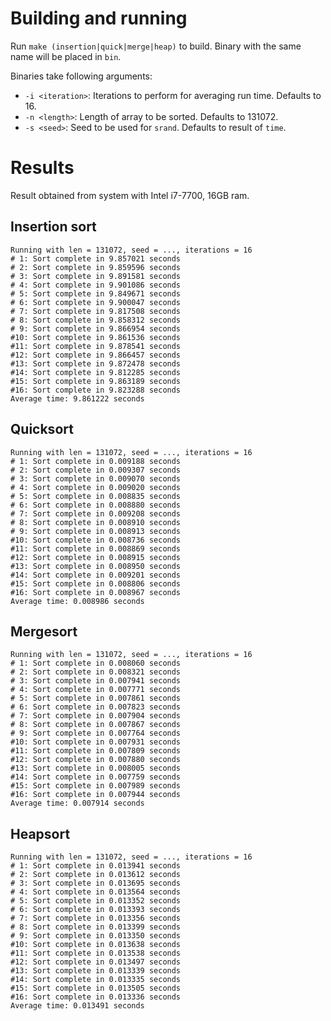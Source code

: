 # Building and running

Run `make (insertion|quick|merge|heap)` to build. Binary with the same name
will be placed in `bin`.

Binaries take following arguments:

- `-i <iteration>`: Iterations to perform for averaging run time. Defaults to 16.
- `-n <length>`: Length of array to be sorted. Defaults to 131072.
- `-s <seed>`: Seed to be used for `srand`. Defaults to result of `time`.

# Results

Result obtained from system with Intel i7-7700, 16GB ram.

## Insertion sort
```
Running with len = 131072, seed = ..., iterations = 16
# 1: Sort complete in 9.857021 seconds
# 2: Sort complete in 9.859596 seconds
# 3: Sort complete in 9.891581 seconds
# 4: Sort complete in 9.901086 seconds
# 5: Sort complete in 9.849671 seconds
# 6: Sort complete in 9.900047 seconds
# 7: Sort complete in 9.817508 seconds
# 8: Sort complete in 9.858312 seconds
# 9: Sort complete in 9.866954 seconds
#10: Sort complete in 9.861536 seconds
#11: Sort complete in 9.878541 seconds
#12: Sort complete in 9.866457 seconds
#13: Sort complete in 9.872478 seconds
#14: Sort complete in 9.812285 seconds
#15: Sort complete in 9.863189 seconds
#16: Sort complete in 9.823288 seconds
Average time: 9.861222 seconds
```

## Quicksort
```
Running with len = 131072, seed = ..., iterations = 16
# 1: Sort complete in 0.009188 seconds
# 2: Sort complete in 0.009307 seconds
# 3: Sort complete in 0.009070 seconds
# 4: Sort complete in 0.009020 seconds
# 5: Sort complete in 0.008835 seconds
# 6: Sort complete in 0.008880 seconds
# 7: Sort complete in 0.009208 seconds
# 8: Sort complete in 0.008910 seconds
# 9: Sort complete in 0.008913 seconds
#10: Sort complete in 0.008736 seconds
#11: Sort complete in 0.008869 seconds
#12: Sort complete in 0.008915 seconds
#13: Sort complete in 0.008950 seconds
#14: Sort complete in 0.009201 seconds
#15: Sort complete in 0.008806 seconds
#16: Sort complete in 0.008967 seconds
Average time: 0.008986 seconds
```

## Mergesort
```
Running with len = 131072, seed = ..., iterations = 16
# 1: Sort complete in 0.008060 seconds
# 2: Sort complete in 0.008321 seconds
# 3: Sort complete in 0.007941 seconds
# 4: Sort complete in 0.007771 seconds
# 5: Sort complete in 0.007861 seconds
# 6: Sort complete in 0.007823 seconds
# 7: Sort complete in 0.007904 seconds
# 8: Sort complete in 0.007867 seconds
# 9: Sort complete in 0.007764 seconds
#10: Sort complete in 0.007931 seconds
#11: Sort complete in 0.007809 seconds
#12: Sort complete in 0.007880 seconds
#13: Sort complete in 0.008005 seconds
#14: Sort complete in 0.007759 seconds
#15: Sort complete in 0.007989 seconds
#16: Sort complete in 0.007944 seconds
Average time: 0.007914 seconds
```

## Heapsort
```
Running with len = 131072, seed = ..., iterations = 16
# 1: Sort complete in 0.013941 seconds
# 2: Sort complete in 0.013612 seconds
# 3: Sort complete in 0.013695 seconds
# 4: Sort complete in 0.013564 seconds
# 5: Sort complete in 0.013352 seconds
# 6: Sort complete in 0.013393 seconds
# 7: Sort complete in 0.013356 seconds
# 8: Sort complete in 0.013399 seconds
# 9: Sort complete in 0.013350 seconds
#10: Sort complete in 0.013638 seconds
#11: Sort complete in 0.013538 seconds
#12: Sort complete in 0.013497 seconds
#13: Sort complete in 0.013339 seconds
#14: Sort complete in 0.013335 seconds
#15: Sort complete in 0.013505 seconds
#16: Sort complete in 0.013336 seconds
Average time: 0.013491 seconds
```
